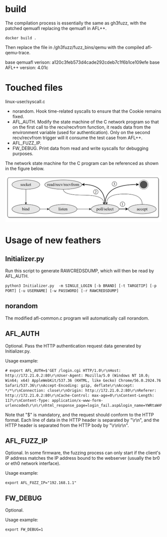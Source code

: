 # build

The compilation process is essentially the same as gh3fuzz, with the patched qemuafl replacing the qemuafl in AFL++.

```
docker build .
```

Then replace the file in /gh3fuzz/fuzz_bins/qemu with the compiled afl-qemu-trace.

base qemuafl verison: a120c3feb573d4cade292cdeb7c1f6b1ce109efe
base AFL++ version: 4.01c

# Touched files

linux-user/syscall.c
* norandom. Hook time-related syscalls to ensure that the Cookie remains fixed.
* AFL_AUTH. Modify the state machine of the C network program so that on the first call to the recv/recvfrom function, it reads data from the environment variable (used for authentication). Only on the second recv/recvfrom trigger will it consume the test case from AFL++.
* AFL_FUZZ_IP. 
* FW_DEBUG. Print data from read and write syscalls for debugging purposes.


The network state machine for the C program can be referenced as shown in the figure below.

![](img/state_machine.png)


# Usage of new feathers

## Initializer.py 

Run this script to generate RAWCREDSDUMP, which will then be read by AFL_AUTH.

```
python3 Initializer.py  -m SINGLE_LOGIN [-b BRAND] [-t TARGETIP] [-p PORT] [-u USERNAME] [-w PASSWORD] [-r RAWCREDSDUMP]
```


## norandom
The modified afl-common.c program will automatically call norandom.

## AFL_AUTH

Optional.
Pass the HTTP authentication request data generated by Initializer.py.

Usage example: 
```
# export AFL_AUTH=$'GET /login.cgi HTTP/1.0\r\nHost: http://172.21.0.2:80\r\nUser-Agent: Mozilla/5.0 (Windows NT 10.0; Win64; x64) AppleWebKit/537.36 (KHTML, like Gecko) Chrome/56.0.2924.76 Safari/537.36\r\nAccept-Encoding: gzip, deflate\r\nAccept: */*\r\nConnection: close\r\nOrigin: http://172.21.0.2:80\r\nReferer: http://172.21.0.2:80\r\nCache-Control: max-age=0\r\nContent-Length: 117\r\nContent-Type: application/x-www-form-urlencoded\r\n\r\nhtml_response_page=login_fail.asp&login_name=YWRtaW4%3D&login_pass=&graph_id=d360e&log_pass=&graph_code=&Login=Log+In'
```

Note that "$" is mandatory, and the request should conform to the HTTP format. Each line of data in the HTTP header is separated by "\r\n", and the HTTP header is separated from the HTTP body by "\r\n\r\n".


## AFL_FUZZ_IP
Optional.
In some firmware, the fuzzing process can only start if the client's IP address matches the IP address bound to the webserver (usually the br0 or eth0 network interface).

Usage example: 
```
export AFL_FUZZ_IP="192.168.1.1"
```



## FW_DEBUG
Optional.

Usage example: 
```
export FW_DEBUG=1
```